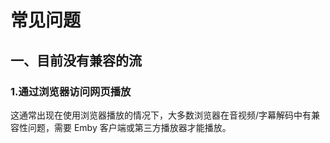 # 常见问题

## **一、目前没有兼容的流**

### 1.通过浏览器访问网页播放

这通常出现在使用浏览器播放的情况下，大多数浏览器在音视频/字幕解码中有兼容性问题，需要 Emby 客户端或第三方播放器才能播放。